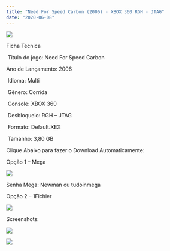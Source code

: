 ```yaml
---
title: "Need For Speed Carbon (2006) - XBOX 360 RGH - JTAG"
date: "2020-06-08"
---
```


![](https://1.bp.blogspot.com/-AoHugbgw2yQ/Xt50i6gyuUI/AAAAAAAALOA/vzDnrWDAnH8p5SQdMCnaE9tGYCJGtcsJwCK4BGAsYHg/Screenshot_1.png)

Ficha Técnica

 Titulo do jogo: Need For Speed Carbon

Ano de Lançamento: 2006

 Idioma: Multi

 Gênero: Corrida

 Console: XBOX 360

 Desbloqueio: RGH – JTAG

 Formato: Default.XEX

 Tamanho: 3,80 GB

Clique Abaixo para fazer o Download Automaticamente:

Opção 1 – Mega

[![](https://1.bp.blogspot.com/-fysMBE_30yA/XtsW8rOzeTI/AAAAAAAAKHQ/yEg2otqCtcAfsWIP0xI63y3c0eWdDVksQCK4BGAsYHg/MEGA.png)](https://zee.gl/7k2zj)

Senha Mega: Newman ou tudoinmega

Opção 2 – 1Fichier

[![](https://1.bp.blogspot.com/-_zZdQvZ2gIU/Xtsj-eVjN2I/AAAAAAAAKIo/KQ2li_X1OA4tugIrGMMQ2bL4pJhYvsDfQCK4BGAsYHg/1Fichier.png)](https://zee.gl/bvR90cs)

Screenshots:

[![](https://1.bp.blogspot.com/-E5vgZuUzqEo/Xt50iapCKxI/AAAAAAAALN8/8sFLOTzu5og04do3VFsb2x7zCPAUaq1XgCK4BGAsYHg/w400-h225/maxresdefault.jpg)](https://1.bp.blogspot.com/-E5vgZuUzqEo/Xt50iapCKxI/AAAAAAAALN8/8sFLOTzu5og04do3VFsb2x7zCPAUaq1XgCK4BGAsYHg/s1280/maxresdefault.jpg)

[![](https://1.bp.blogspot.com/-Mdz681lYY_M/Xt50hyhGmcI/AAAAAAAALN4/PdhscULyZwwNZcaaphmAmHh2StavxmGoACK4BGAsYHg/w400-h225/maxresdefault{40dcdfd0a3f176073d713beaee4fcd56db243ec708877a2e730ba987ecd6f1ab}2B{40dcdfd0a3f176073d713beaee4fcd56db243ec708877a2e730ba987ecd6f1ab}25281{40dcdfd0a3f176073d713beaee4fcd56db243ec708877a2e730ba987ecd6f1ab}2529.jpg)](https://1.bp.blogspot.com/-Mdz681lYY_M/Xt50hyhGmcI/AAAAAAAALN4/PdhscULyZwwNZcaaphmAmHh2StavxmGoACK4BGAsYHg/s1280/maxresdefault{40dcdfd0a3f176073d713beaee4fcd56db243ec708877a2e730ba987ecd6f1ab}2B{40dcdfd0a3f176073d713beaee4fcd56db243ec708877a2e730ba987ecd6f1ab}25281{40dcdfd0a3f176073d713beaee4fcd56db243ec708877a2e730ba987ecd6f1ab}2529.jpg)
